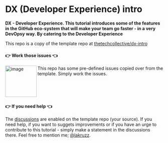 # DX (Developer Experience) intro

**DX - Developer Experience. This tutorial introduces some of the features in the GitHub eco-system that will make your team go faster - in a very DevOpsy way. By catering to the Developer Experience**

This repo is a copy of the template repo at [thetechcollective/dx-intro](https://github.com/thetechcollective/dx-intro/)

#### 👉 Work those issues 👈

<img width="100" align="left" alt="image" src="https://user-images.githubusercontent.com/155492/219313640-1328aefb-7695-41d2-bbef-5c5ffe6ab079.png"> This repo has some pre-defined issues copied over from the template. Simply work the issues.<br clear="both">

#### 👉 If you need help 👈

The [discussions](https://github.com/thetechcollective/dx-intro/discussions "Note that all links in GitHub issues, discussions and .md files opens default in the same tab as your current - so make it a habit to hold down CTRL (Windows & Linux) or ⌘ (Mac) when you click a link") are enabled on the template repo (your source). If you need help, if you want to suggets improvements or if you have an urge to contribute to this tutorial - simply make a statement in the discussions there. Feel free to mention me; [@lakruzz](https://github.com/lakruzz).
